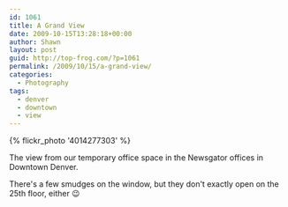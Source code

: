```yaml
---
id: 1061
title: A Grand View
date: 2009-10-15T13:28:18+00:00
author: Shawn
layout: post
guid: http://top-frog.com/?p=1061
permalink: /2009/10/15/a-grand-view/
categories:
  - Photography
tags:
  - denver
  - downtown
  - view
---
```

{% flickr_photo '4014277303' %}

The view from our temporary office space in the Newsgator offices in Downtown Denver.

There's a few smudges on the window, but they don't exactly open on the 25th floor, either 😉